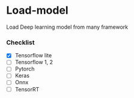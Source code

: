 # Load-model
Load Deep learning model from many framework


### Checklist
- [x] Tensorflow lite
- [ ] Tensorflow 1, 2
- [ ] Pytorch
- [ ] Keras
- [ ] Onnx
- [ ] TensorRT
